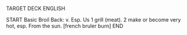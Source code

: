 TARGET DECK
ENGLISH

START
Basic
Broil
Back: v. Esp. Us 1 grill (meat). 2 make or become very hot, esp. From the sun. [french bruler burn]
END
